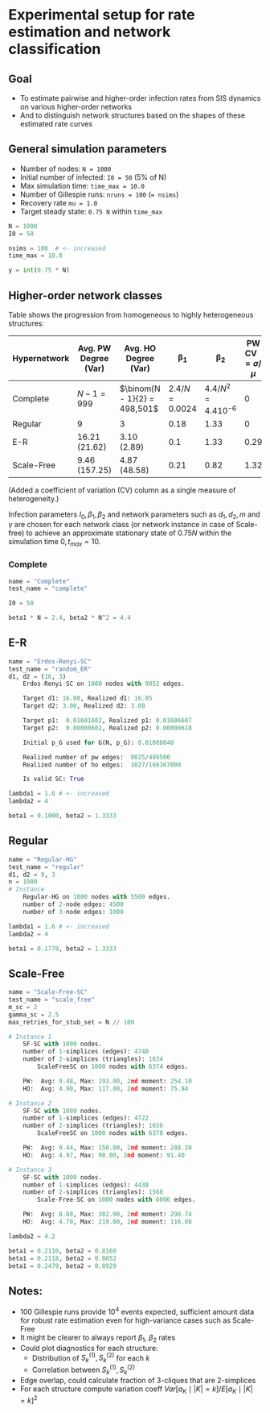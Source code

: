 # Experimental setup for rate estimation and network classification

## Goal
- To estimate pairwise and higher-order infection rates from SIS dynamics on various higher-order networks 
- And to distinguish network structures based on the shapes of these estimated rate curves

## General simulation parameters
- Number of nodes: `N = 1000`
- Initial number of infected: `I0 = 50` (5% of N)
- Max simulation time: `time_max = 10.0`
- Number of Gillespie runs: `nruns = 100` (`= nsims`)
- Recovery rate `mu = 1.0`
- Target steady state: `0.75 N` within `time_max`

```python
N = 1000
I0 = 50

nsims = 100  # <- increased
time_max = 10.0

y = int(0.75 * N)
```

## Higher-order network classes
Table shows the progression from homogeneous to highly heterogeneous structures:

| Hypernetwork  | Avg. PW Degree (Var)    | Avg. HO Degree  (Var)        | $\boldsymbol{\beta_1}$ | $\boldsymbol{\beta_2}$    | PW CV $= \sigma / \mu$ | HO CV $= \sigma / \mu$ |
|---------------|-------------------------|------------------------------|------------------------|---------------------------|---------------------|---------------------------|
| Complete      | $N-1 = 999$             | $\binom{N - 1}{2} = 498,501$ | $2.4 / N = 0.0024$     | $4.4 / N^2 = 4.4 10^{-6}$ | 0                   | 0                         |
| Regular       | 9                       | 3                            | $0.18$                 | $1.33$                    | 0                   | 0                   |
| E-R           | $16.21 \, (21.62)$      | $3.10 \, (2.89)$             | $0.1$                  | $1.33$                    | 0.29                |  0.55               |
| Scale-Free    | $9.46 \, (157.25)$      | $4.87 \, (48.58)$            | $0.21$                 | $0.82$                    | 1.32                |  1.43               |

(Added a coefficient of variation (CV) column as a single measure of heterogeneity.)

Infection parameters $I_0, \beta_1, \beta_2$ and network parameters such as $d_1, d_2, m$ and $\gamma$ are chosen for each network class (or network instance in case of Scale-free) to achieve an approximate stationary state of $0.75 N$ within the simulation time $0, t_{max} = 10$.

### Complete
```python
name = "Complete"
test_name = "complete"

I0 = 50

beta1 * N = 2.4, beta2 * N^2 = 4.4
```

## E-R
```python
name = "Erdos-Renyi-SC"
test_name = "random_ER"
d1, d2 = (16, 3)
	Erdos-Renyi-SC on 1000 nodes with 9052 edges.

	Target d1: 16.00, Realized d1: 16.05
	Target d2: 3.00, Realized d2: 3.08

	Target p1:  0.01601602, Realized p1: 0.01606607
	Target p2:  0.00000602, Realized p2: 0.00000618

	Initial p_G used for G(N, p_G): 0.01008840

	Realized number of pw edges:  8025/499500
	Realized number of ho edges:  1027/166167000

	Is valid SC: True

lambda1 = 1.6 # <- increased
lambda2 = 4

beta1 = 0.1000, beta2 = 1.3333
```

## Regular
```python
name = "Regular-HG"
test_name = "regular"
d1, d2 = 9, 3
n = 1000
# Instance
	Regular-HG on 1000 nodes with 5500 edges.
    number of 2-node edges: 4500
    number of 3-node edges: 1000

lambda1 = 1.6 # <- increased
lambda2 = 4

beta1 = 0.1778, beta2 = 1.3333
```

## Scale-Free
```python
name = "Scale-Free-SC"
test_name = "scale_free"
m_sc = 2
gamma_sc = 2.5
max_retries_for_stub_set = N // 100

# Instance 1
    SF-SC with 1000 nodes.
    number of 1-simplices (edges): 4740
    number of 2-simplices (triangles): 1634
        ScaleFreeSC on 1000 nodes with 6374 edges.

    PW:  Avg: 9.48, Max: 193.00, 2nd moment: 254.10
    HO:  Avg: 4.90, Max: 117.00, 2nd moment: 75.94

# Instance 2
    SF-SC with 1000 nodes.
    number of 1-simplices (edges): 4722
    number of 2-simplices (triangles): 1656
        ScaleFreeSC on 1000 nodes with 6378 edges.

    PW:  Avg: 9.44, Max: 150.00, 2nd moment: 288.20
    HO:  Avg: 4.97, Max: 90.00, 2nd moment: 91.40

# Instance 3
    SF-SC with 1000 nodes.
    number of 1-simplices (edges): 4438
    number of 2-simplices (triangles): 1568
        Scale-Free-SC on 1000 nodes with 6006 edges.

    PW:  Avg: 8.88, Max: 302.00, 2nd moment: 298.74
    HO:  Avg: 4.70, Max: 219.00, 2nd moment: 116.08

lambda2 = 4.2

beta1 = 0.2110, beta2 = 0.8160
beta1 = 0.2118, beta2 = 0.8052
beta1 = 0.2479, beta2 = 0.8929
```

## Notes: 
- 100 Gillespie runs provide $10^4$ events expected, sufficient amount data for robust rate estimation even for high-variance cases such as Scale-Free
- It might be clearer to always report $\beta_1$, $\beta_2$ rates
- Could plot diagnostics for each structure:
  * Distribution of $S_{k}^{(1)}, S_{k}^{(2)}$ for each $k$
  * Correlation between $S_{k}^{(1)}, S_{k}^{(2)}$
- Edge overlap, could calculate fraction of 3-cliques that are 2-simplices
- For each structure compute variation coeff $Var[a_K \mid |K| = k] / E[a_K \mid |K|=k]^2$
